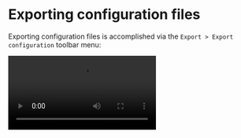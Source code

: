 # Exporting configuration files

Exporting configuration files is accomplished via the `Export > Export configuration` toolbar menu:

<video controls class="video-js" data-setup='{fill: true}'>
 <source src="assets/exporting_conf.mp4" type="video/mp4"/>
</video>
